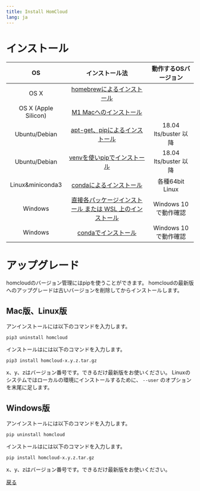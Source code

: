 ```yaml
---
title: Install HomCloud
lang: ja
---
```


# インストール

|OS|インストール法|動作するOSバージョン|
|:----:|:----:|:----:|
|OS X|[homebrewによるインストール](install_guide_for_Mac.html)||
|OS X (Apple Silicon)|[M1 Macへのインストール](install_guide_for_M1Mac.html)||
|Ubuntu/Debian|[apt-get、pipによるインストール](install_guide_for_Ubuntu.html)|18.04 lts/buster 以降|
|Ubuntu/Debian|[venvを使いpipでインストール](install_guide_for_Ubuntu_venv.html)|18.04 lts/buster 以降|
|Linux&miniconda3|[condaによるインストール](install_guide_for_Linux_conda.html)|各種64bit Linux|
|Windows|[直接各パッケージインストール または WSL 上のインストール](install_guide_for_Windows.html)|Windows 10で動作確認|
|Windows|[condaでインストール](install_guide_for_Windows_conda.html)|Windows 10で動作確認|

<!-- |Debian|[apt-getによるインストール](install_guide_for_Debian.html)|buster| -->
<!-- |Debian|[apt-get、dpkgによるインストール](install_guide_for_Debian.html)|Jessie またはそれ以降| -->

# アップグレード

homcloudのバージョン管理にはpipを使うことができます。
homcloudの最新版へのアップグレードは古いバージョンを削除してからインストールします。
<!-- 旧バージョン(ver 1.3.1以下)をお使いの場合は以下の手順でファイル名に base と adavanced をつけた2つのファイル名に置き換えてください。-->

## Mac版、Linux版

アンインストールには以下のコマンドを入力します。

	pip3 uninstall homcloud

インストールはには以下のコマンドを入力します。

	pip3 install homcloud-x.y.z.tar.gz

x、y、zはバージョン番号です。できるだけ最新版をお使いください。
Linuxのシステムではローカルの環境にインストールするために、 `--user` のオプションを末尾に足します。

## Windows版

アンインストールには以下のコマンドを入力します。

	pip uninstall homcloud

インストールはには以下のコマンドを入力します。

	pip install homcloud-x.y.z.tar.gz

x、y、zはバージョン番号です。できるだけ最新版をお使いください。

[戻る](index.html)
